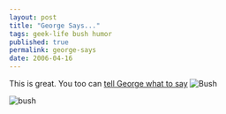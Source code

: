```yaml
---
layout: post
title: "George Says..."
tags: geek-life bush humor
published: true
permalink: george-says
date: 2006-04-16
---
```


This is great.  You too can <a href="http://george.says-it.com/">tell George what to say</a>
<img class="big" src="http://www.miklb.com/blog/wp-content/images/georgesays.jpg" alt="Bush" />
  


<img class="small" src="http://www.miklb.com/blog/wp-content/uploads/2006/04/georgesays.thumbnail.jpg" alt="bush" />
